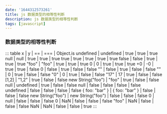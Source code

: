 ```yaml
---
date: '1644312573261'
title: js 数据类型的相等性判断
description: js 数据类型的相等性判断
tags: [javascript]
---
```

### 数据类型的相等性判断
::: table
x                 |         y         |  ==   |  ===  | Object.is
    undefined     |     undefined     | true  | true  |   true
      null        |       null        | true  | true  |   true
      true        |       true        | true  | true  |   true
      false       |       false       | true  | true  |   true
      "foo"       |       "foo"       | true  | true  |   true
        0         |         0         | true  | true  |   true
       +0         |        -0         | true  | true  |   false
        0         |       false       | true  | false |   false
       ""         |       false       | true  | false |   false
       ""         |         0         | true  | false |   false
       "0"        |         0         | true  | false |   false
      "17"        |        17         | true  | false |   false
      [1,2]       |       "1,2"       | true  | false |   false
new String("foo") |       "foo"       | true  | false |   false
      null        |     undefined     | true  | false |   false
      null        |       false       | false | false |   false
    undefined     |       false       | false | false |   false
 { foo: "bar" }   |  { foo: "bar" }   | false | false |   false
new String("foo") | new String("foo") | false | false |   false
        0         |       null        | false | false |   false
        0         |        NaN        | false | false |   false
      "foo"       |        NaN        | false | false |   false
       NaN        |        NaN        | false | false |   true
:::
